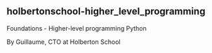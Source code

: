 ## holbertonschool-higher_level_programming

Foundations - Higher-level programming  Python

By Guillaume, CTO at Holberton School
